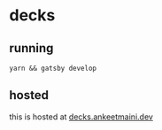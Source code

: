# decks

## running

```
yarn && gatsby develop
```

## hosted

this is hosted at [decks.ankeetmaini.dev](decks.ankeetmaini.dev)
